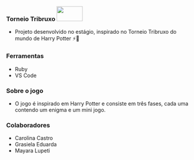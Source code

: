 ### Torneio Tribruxo <img src="https://static.wikia.nocookie.net/harrypotter/images/c/c3/GoldenSnitch_PM.gif/revision/latest?cb=20161210073839" width="70" height="40" />

- Projeto desenvolvido no estágio, inspirado no Torneio Tribruxo do mundo de Harry Potter ⚡🧙

### Ferramentas

- Ruby
- VS Code

### Sobre o jogo

- O jogo é inspirado em Harry Potter e consiste em três fases, cada uma contendo um enigma e um mini jogo.

### Colaboradores 

- Carolina Castro
- Grasiela Eduarda
- Mayara Lupeti
